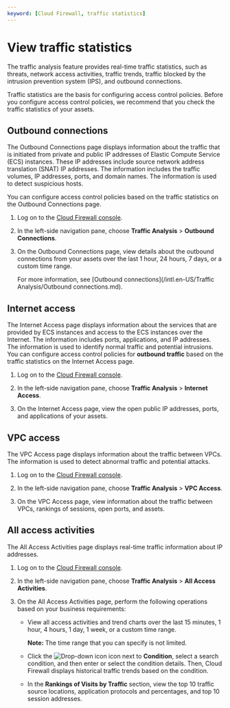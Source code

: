 ```yaml
---
keyword: [Cloud Firewall, traffic statistics]
---
```


# View traffic statistics

The traffic analysis feature provides real-time traffic statistics, such as threats, network access activities, traffic trends, traffic blocked by the intrusion prevention system \(IPS\), and outbound connections.

Traffic statistics are the basis for configuring access control policies. Before you configure access control policies, we recommend that you check the traffic statistics of your assets.

## Outbound connections

The Outbound Connections page displays information about the traffic that is initiated from private and public IP addresses of Elastic Compute Service \(ECS\) instances. These IP addresses include source network address translation \(SNAT\) IP addresses. The information includes the traffic volumes, IP addresses, ports, and domain names. The information is used to detect suspicious hosts.

You can configure access control policies based on the traffic statistics on the Outbound Connections page.

1.  Log on to the [Cloud Firewall console](https://yundun.console.aliyun.com/?p=cfwnext).

2.  In the left-side navigation pane, choose **Traffic Analysis** \> **Outbound Connections**.

3.  On the Outbound Connections page, view details about the outbound connections from your assets over the last 1 hour, 24 hours, 7 days, or a custom time range.

    For more information, see [Outbound connections](/intl.en-US/Traffic Analysis/Outbound connections.md).


## Internet access

The Internet Access page displays information about the services that are provided by ECS instances and access to the ECS instances over the Internet. The information includes ports, applications, and IP addresses. The information is used to identify normal traffic and potential intrusions. You can configure access control policies for **outbound traffic** based on the traffic statistics on the Internet Access page.

1.  Log on to the [Cloud Firewall console](https://yundun.console.aliyun.com/?p=cfwnext).

2.  In the left-side navigation pane, choose **Traffic Analysis** \> **Internet Access**.

3.  On the Internet Access page, view the open public IP addresses, ports, and applications of your assets.


## VPC access

The VPC Access page displays information about the traffic between VPCs. The information is used to detect abnormal traffic and potential attacks.

1.  Log on to the [Cloud Firewall console](https://yundun.console.aliyun.com/?p=cfwnext).

2.  In the left-side navigation pane, choose **Traffic Analysis** \> **VPC Access**.

3.  On the VPC Access page, view information about the traffic between VPCs, rankings of sessions, open ports, and assets.


## All access activities

The All Access Activities page displays real-time traffic information about IP addresses.

1.  Log on to the [Cloud Firewall console](https://yundun.console.aliyun.com/?p=cfwnext).

2.  In the left-side navigation pane, choose **Traffic Analysis** \> **All Access Activities**.

3.  On the All Access Activities page, perform the following operations based on your business requirements:

    -   View all access activities and trend charts over the last 15 minutes, 1 hour, 4 hours, 1 day, 1 week, or a custom time range.

        **Note:** The time range that you can specify is not limited.

    -   Click the ![Drop-down icon](https://static-aliyun-doc.oss-accelerate.aliyuncs.com/assets/img/en-US/4867059161/p98238.png) icon next to **Condition**, select a search condition, and then enter or select the condition details. Then, Cloud Firewall displays historical traffic trends based on the condition.
    -   In the **Rankings of Visits by Traffic** section, view the top 10 traffic source locations, application protocols and percentages, and top 10 session addresses.

